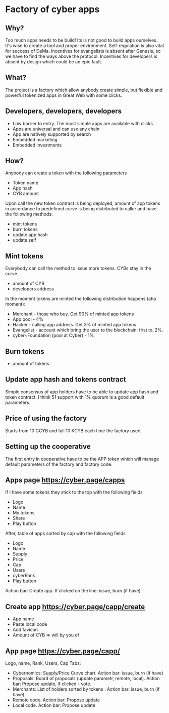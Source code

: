 # Factory of cyber apps

## Why?

Too much apps needs to be build! Its is not good to build apps ourselves. It's wise to create a tool and proper environment. Self-regulation is also vital for success of DeMa. Incentives for evangelists is absent after Genesis, so we have to find the ways above the protocol. Incentives for developers is absent by design which could be an epic fault.

## What?

The project is a factory which allow anybody create simple, but flexible and powerful tokenized apps in Great Web with some clicks.

## Developers, developers, developers

- Low barrier to entry. The most simple apps are available with clicks
- Apps are universal and can use any chain
- App are natively supported by search
- Embedded marketing
- Embedded investments

## How?

Anybody can create a token with the following parameters
- Token name
- App hash
- CYB amount

Upon call the new token contract is being deployed, amount of app tokens in accordance to predefined curve is being distributed to caller and have the following methods:
- mint tokens
- burn tokens
- update app hash
- update self

## Mint tokens

Everybody can call the method to issue more tokens. CYBs stay in the curve.
- amount of CYB
- developers address

In the moment tokens are minted the following distribution happens (aha moment):
- Merchant - those who buy. Get 90% of minted app tokens
- App pool - 4%
- Hacker - calling app address. Get 3% of minted app tokens 
- Evangelist - account which bring the user to the blockchain: first tx. 2%.
- cyber~Foundation (pool at Cyber) - 1%

## Burn tokens

- amount of tokens

## Update app hash and tokens contract

Simple consensus of app holders have to be able to update app hash and token contract. I think 51 support with 1% quorum is a good default parameters. 

## Price of using the factory

Starts from 10 GCYB and fall 10 KCYB each time the factory used.

## Setting up the cooperative

The first entry in cooperative have to be the APP token which will manage default parameters of the factory and factory code.

## Apps page https://cyber.page/capps

If I have some tokens they stick to the top with the following fields
- Logo
- Name
- My tokens
- Share
- Play button

After, table of apps sorted by cap with the following fields
- Logo
- Name
- Supply
- Price
- Cap
- Users
- cyberRank
- Play button

Action bar: Create app. If clicked on the line: issue, burn (if have) 

## Create app https://cyber.page/capp/create

- App name
- Paste local code
- Add favicon
- Amount of CYB => will by you <amount> of

## App page https://cyber.page/capp/<APP>
  
Logo, name, Rank, Users, Cap
Tabs:
- Cybernomics: Supply/Price Curve chart. Action bar: issue, burn (if have) 
- Proposals: Board of proposals (update parametr, remote, local). Action bar: Propose update, if clicked - vote.
- Merchants: List of holders sorted by tokens : Action bar: issue, burn (if have) 
- Remote code. Action bar: Propose update
- Local code. Action bar: Propose update
